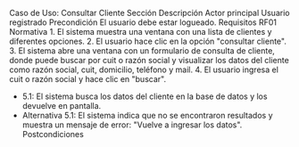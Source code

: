 Caso de Uso: Consultar Cliente
Sección	Descripción
Actor principal	Usuario registrado
Precondición	El usuario debe estar logueado.
Requisitos	RF01
Normativa	1. El sistema muestra una ventana con una lista de clientes y diferentes opciones.
2. El usuario hace clic en la opción "consultar cliente".
3. El sistema abre una ventana con un formulario de consulta de cliente, donde puede buscar por cuit o razón social y visualizar los datos del cliente como razón social, cuit, domicilio, teléfono y mail.
4. El usuario ingresa el cuit o razón social y hace clic en "buscar".
  - 5.1: El sistema busca los datos del cliente en la base de datos y los devuelve en pantalla.
  - Alternativa 5.1: El sistema indica que no se encontraron resultados y muestra un mensaje de error: "Vuelve a ingresar los datos".
Postcondiciones
